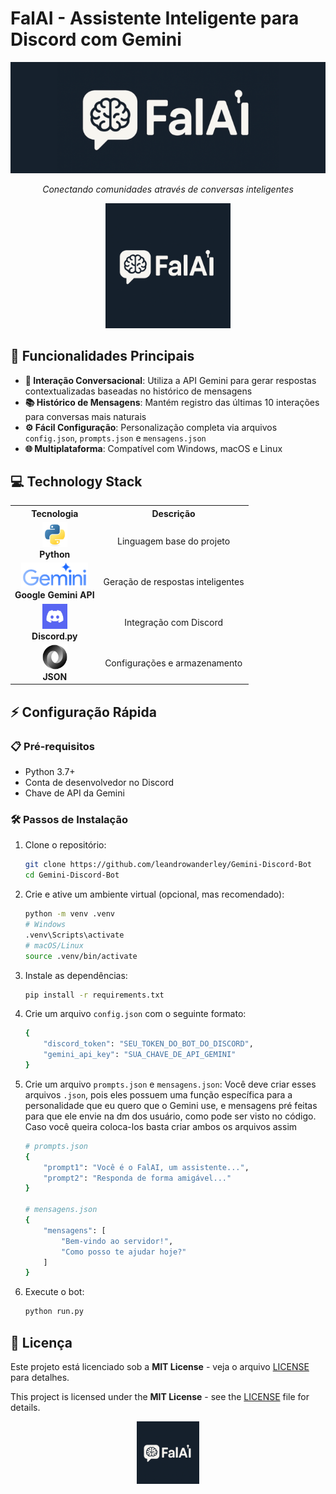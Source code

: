 # FalAI - Assistente Inteligente para Discord com Gemini

<div align="center">
  <img src="imgs/banner.png" alt="Banner do FalAI" width="680">
  
  *Conectando comunidades através de conversas inteligentes*
  
  <img src="imgs/icon.png" alt="Ícone do FalAI" width="200">
</div>

## 🚀 Funcionalidades Principais

- **🤖 Interação Conversacional**: Utiliza a API Gemini para gerar respostas contextualizadas baseadas no histórico de mensagens
- **📚 Histórico de Mensagens**: Mantém registro das últimas 10 interações para conversas mais naturais
- **⚙️ Fácil Configuração**: Personalização completa via arquivos `config.json`, `prompts.json` e `mensagens.json`
- **🌐 Multiplataforma**: Compatível com Windows, macOS e Linux

## 💻 Technology Stack

<div align="center">

<table>
  <tr>
    <th>Tecnologia</th>
    <th>Descrição</th>
  </tr>
  <tr>
    <td align="center">
      <img src="imgs/icon-python.svg" width="40"><br>
      <strong>Python</strong>
    </td>
    <td align="center">Linguagem base do projeto</td>
  </tr>
  <tr>
    <td align="center">
      <img src="imgs/icon-gemini.png" height="40"><br>
      <strong>Google Gemini API</strong>
    </td>
    <td align="center">Geração de respostas inteligentes</td>
  </tr>
  <tr>
    <td align="center">
      <img src="imgs/icon-discord.jpg" width="40"><br>
      <strong>Discord.py</strong>
    </td>
    <td align="center">Integração com Discord</td>
  </tr>
  <tr>
    <td align="center">
      <img src="imgs/icon-json.svg" width="40"><br>
      <strong>JSON</strong>
    </td>
    <td align="center">Configurações e armazenamento</td>
  </tr>
</table>

</div>


<!-- <div align="center">

| Tecnologia          | Descrição                                  |
|---------------------|-------------------------------------------|
| <img src="imgs/icon-python.svg" width="40"> Python | Linguagem base do projeto |
| <img src="imgs/icon-gemini.png" width="40"> Google Gemini API | Geração de respostas inteligentes |
| <img src="imgs/icon-discord.jpg" width="40"> Discord.py | Integração com Discord |
| <img src="imgs/icon-json.svg" width="40"> JSON | Configurações e armazenamento |

</div> -->

## ⚡ Configuração Rápida

### 📋 Pré-requisitos

- Python 3.7+
- Conta de desenvolvedor no Discord
- Chave de API da Gemini

### 🛠️ Passos de Instalação

1. Clone o repositório:
    ```bash
    git clone https://github.com/leandrowanderley/Gemini-Discord-Bot
    cd Gemini-Discord-Bot
    ```

2. Crie e ative um ambiente virtual (opcional, mas recomendado):

    ```bash
    python -m venv .venv
    # Windows
    .venv\Scripts\activate
    # macOS/Linux
    source .venv/bin/activate
    ```

3. Instale as dependências:

    ```bash
    pip install -r requirements.txt
    ```

4. Crie um arquivo `config.json` com o seguinte formato:

    ```bash
    {
        "discord_token": "SEU_TOKEN_DO_BOT_DO_DISCORD",
        "gemini_api_key": "SUA_CHAVE_DE_API_GEMINI"
    }
    ```

5. Crie um arquivo `prompts.json` e `mensagens.json`:
Você deve criar esses arquivos `.json`, pois eles possuem uma função específica para a personalidade que eu quero que o Gemini use, e mensagens pré feitas para que ele envie na dm dos usuário, como pode ser visto no código. Caso você queira coloca-los basta criar ambos os arquivos assim

    ```bash
    # prompts.json
    {
        "prompt1": "Você é o FalAI, um assistente...",
        "prompt2": "Responda de forma amigável..."
    }
    
    # mensagens.json
    {
        "mensagens": [
            "Bem-vindo ao servidor!",
            "Como posso te ajudar hoje?"
        ]
    }
    ```

6. Execute o bot:

    ```bash
    python run.py
    ```

## 📜 Licença

Este projeto está licenciado sob a **MIT License** - veja o arquivo [LICENSE](LICENSE.txt) para detalhes.

This project is licensed under the **MIT License** - see the [LICENSE](LICENSE.txt) file for details.

<div align="center">
  <img src="imgs/icon.png" alt="FalAI Icon" width="100">
</div>
